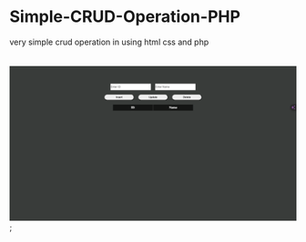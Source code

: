 # Simple-CRUD-Operation-PHP
 very simple crud operation in using html css and php
<br>
<br>
<br>
![screenshot](screenshots/interface.png);